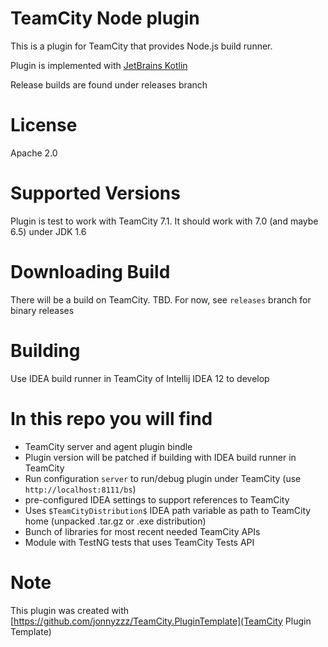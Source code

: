TeamCity Node plugin
====================

This is a plugin for TeamCity that provides Node.js build runner. 

Plugin is implemented with [JetBrains Kotlin](http://kotlin.jetbrains.org/)

Release builds are found under releases branch

License
==========
Apache 2.0


Supported Versions
==================

Plugin is test to work with TeamCity 7.1. 
It should work with 7.0 (and maybe 6.5) under JDK 1.6


Downloading Build
=================

There will be a build on TeamCity. TBD.
For now, see `releases` branch for binary releases


Building
=========

Use IDEA build runner in TeamCity of
Intellij IDEA 12 to develop


In this repo you will find
=============================
- TeamCity server and agent plugin bindle
- Plugin version will be patched if building with IDEA build runner in TeamCity
- Run configuration `server` to run/debug plugin under TeamCity (use `http://localhost:8111/bs`)
- pre-configured IDEA settings to support references to TeamCity
- Uses `$TeamCityDistribution$` IDEA path variable as path to TeamCity home (unpacked .tar.gz or .exe distribution)
- Bunch of libraries for most recent needed TeamCity APIs
- Module with TestNG tests that uses TeamCity Tests API


Note
====

This plugin was created with [https://github.com/jonnyzzz/TeamCity.PluginTemplate](TeamCity Plugin Template)
